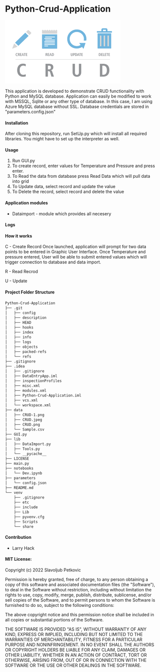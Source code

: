 # Python-Crud-Application

![CrudLogo](data/CRUD.png)

This application is developed to demonstrate CRUD functionality with Python and MySQL database.
Application can easily be modified to work with MSSQL, Sqlite or any other type of database. 
In this case, I am using Azure MySQL database without SSL. Database credentials are stored in "parameters.config.json"

#### Installation
After cloning this repository, run SetUp.py which will install all required libraries. 
You might have to set up the interpreter as well. 

#### Usage
1. Run GUI.py
2. To create record, enter values for Temperature and Pressure and press enter.
3. To Read the data from database press Read Data which will pull data into grid
4. To Update data, select record and update the value
5. To Delete the record, select record and delete the value

#### Application modules
+ Dataimport - module which provides all necesery 


#### Logs


#### How it works
C -  Create Record
Once launched, application will prompt for two data points to be entered in Graphic User Interface. Once Temperature and pressure entered, 
User will be able to submit entered values which will trigger connection to database and data import. 

R -  Read Recrod

U - Update

#### Project Folder Structure

```
Python-Crud-Application
├── .git
│   ├── config
│   ├── description
│   ├── HEAD
│   ├── hooks
│   ├── index
│   ├── info
│   ├── logs
│   ├── objects
│   ├── packed-refs
│   └── refs
├── .gitignore
├── .idea
│   ├── .gitignore
│   ├── DataEntryApp.iml
│   ├── inspectionProfiles
│   ├── misc.xml
│   ├── modules.xml
│   ├── Python-Crud-Application.iml
│   ├── vcs.xml
│   └── workspace.xml
├── data
│   ├── CRUD-1.png
│   ├── CRUD.jpeg
│   ├── CRUD.png
│   └── Sample.csv
├── GUI.py
├── lib
│   ├── DataImport.py
│   ├── Tools.py
│   └── __pycache__
├── LICENSE
├── main.py
├── notebooks
│   └── Dev.ipynb
├── parameters
│   └── config.json
├── README.md
└── venv
    ├── .gitignore
    ├── etc
    ├── include
    ├── Lib
    ├── pyvenv.cfg
    ├── Scripts
    └── share
```

#### Contribution 
+ Larry Hack

#### MIT License:

Copyright (c) 2022 Slavoljub Petkovic

Permission is hereby granted, free of charge, to any person obtaining a copy
of this software and associated documentation files (the "Software"), to deal
in the Software without restriction, including without limitation the rights
to use, copy, modify, merge, publish, distribute, sublicense, and/or sell
copies of the Software, and to permit persons to whom the Software is
furnished to do so, subject to the following conditions:

The above copyright notice and this permission notice shall be included in all
copies or substantial portions of the Software.

THE SOFTWARE IS PROVIDED "AS IS", WITHOUT WARRANTY OF ANY KIND, EXPRESS OR
IMPLIED, INCLUDING BUT NOT LIMITED TO THE WARRANTIES OF MERCHANTABILITY,
FITNESS FOR A PARTICULAR PURPOSE AND NONINFRINGEMENT. IN NO EVENT SHALL THE
AUTHORS OR COPYRIGHT HOLDERS BE LIABLE FOR ANY CLAIM, DAMAGES OR OTHER
LIABILITY, WHETHER IN AN ACTION OF CONTRACT, TORT OR OTHERWISE, ARISING FROM,
OUT OF OR IN CONNECTION WITH THE SOFTWARE OR THE USE OR OTHER DEALINGS IN THE
SOFTWARE.



